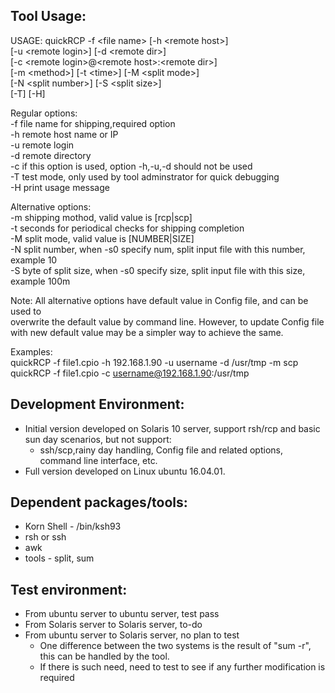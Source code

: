 Tool Usage:  
------------  
USAGE:  quickRCP -f \<file name\> [-h \<remote host\>]  
		[-u \<remote login\>] [-d \<remote dir\>]  
		[-c \<remote login\>@\<remote host\>:\<remote dir\>]  
		[-m \<method\>] [-t \<time\>] [-M \<split mode\>]  
		[-N \<split number\>] [-S \<split size\>]  
		[-T] [-H]  
  
Regular options:  
	-f 	file name for shipping,required option  
	-h	remote host name or IP  
	-u	remote login  
	-d	remote directory  
	-c	if this option is used, option -h,-u,-d should not be used  
	-T	test mode, only used by tool adminstrator for quick debugging   
	-H	print usage message  
  
Alternative options:  
	-m	shipping mothod, valid value is [rcp|scp]  
	-t	seconds for periodical checks for shipping completion  
	-M	split mode, valid value is [NUMBER|SIZE]  
	-N	split number, when -s0 specify num, split input file with this number, example 10  
	-S	byte of split size, when -s0 specify size, split input file with this size, example 100m   
  
Note: 	All alternative options have default value in Config file, and can be used to   
	overwrite the default value by command line. However, to update Config file   
	with new default value may be a simpler way to achieve the same.  
  
Examples:  
	 quickRCP -f file1.cpio -h 192.168.1.90 -u username -d /usr/tmp -m scp  
	 quickRCP -f file1.cpio -c username@192.168.1.90:/usr/tmp  
  
Development Environment:  
----------------------  
- Initial version developed on Solaris 10 server, support rsh/rcp and basic sun day scenarios, but not support:  
	- ssh/scp,rainy day handling, Config file and related options, command line interface, etc.  
- Full version developed on Linux ubuntu 16.04.01.  
  
Dependent packages/tools:
----------------------  
- Korn Shell - /bin/ksh93  
- rsh or ssh  
- awk
- tools - split, sum
  
Test environment:  
-------------------  
- From ubuntu server to ubuntu server, test pass    
- From Solaris server to Solaris server, to-do  
- From ubuntu server to Solaris server, no plan to test    
	- One difference between the two systems is the result of "sum -r", this can be handled by the tool.  
	- If there is such need, need to test to see if any further modification is required   
